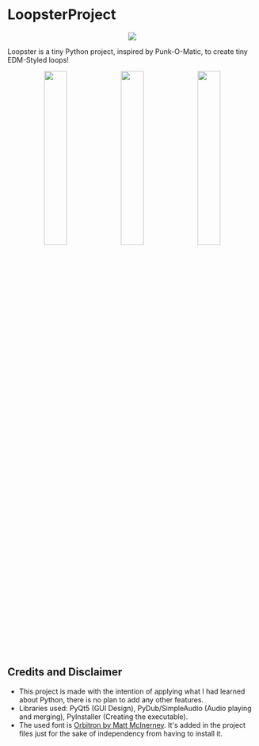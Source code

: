 # **LoopsterProject**
<p align = "center">
<a href="https://github.com/NexusrexGames/LoopsterProject/releases/latest"><img src="https://img.shields.io/github/downloads/NexusrexGames/LoopsterProject/total?color=%233DDC84&style=for-the-badge"></a>
</p>

Loopster is a tiny Python project, inspired by Punk-O-Matic, to create tiny EDM-Styled loops!

<p align = "center">
<img src = "https://media.discordapp.net/attachments/941016468689133608/941018539500912690/unknown.png" style="width: 30%"> <img src = "https://cdn.discordapp.com/attachments/941016468689133608/941018611173195856/unknown.png" style="width: 30%"> <img src = "https://cdn.discordapp.com/attachments/941016468689133608/941018719990210560/unknown.png" style="width: 30%">
</p>

## **Credits and Disclaimer**

- This project is made with the intention of applying what I had learned about Python, there is no plan to add any other features.
- Libraries used: PyQt5 (GUI Design), PyDub/SimpleAudio (Audio playing and merging), PyInstaller (Creating the executable).
- The used font is <a href = "https://fonts.google.com/specimen/Orbitron">Orbitron by Matt McInerney</a>. It's added in the project files just for the sake of independency from having to install it.
